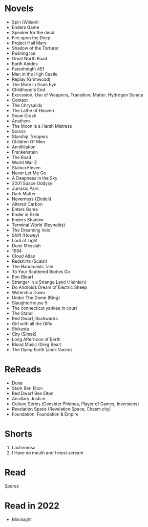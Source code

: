# Novels
- Spin (Wilson)
- Enders Game
- Speaker for the dead
- Fire upon the Deep
- Project Hail Mary
- Shadow of the Torturer
- Pushing Ice
- Great North Road
- Earth Abides
- Farenheight 451
- Man in the High Castle
- Replay (Grimwood)
- The Mote in Gods Eye
- Childhood's End
- Excession, Use of Weapons, Transition, Matter, Hydrogen Sonata
- Contact
- The Chrysalids
- The Lathe of Heaven
- Snow Crash
- Anathem
- The Moon is a Harsh Mistress
- Solaris
- Starship Troopers
- Children Of Men
- Annihilation
- Frankenstein
- The Road
- World War Z
- Station Eleven
- Never Let Me Go
- A Deepness in the Sky
- 2001 Space Oddysy
- Jurrasic Park
- Dark Matter
- Neverness (Zindell)
- Altered Carbon
- Enters Game
- Ender in Exile
- Enders Shadow
- Terminal World (Reynolds)
- The Dreaming Void 
- Shift (Howey)
- Lord of Light
- Dune Messiah
- 1984
- Cloud Atlas
- Redshirts (Scalzi)
- The Handmaids Tale
- To Your Scattered Bodies Go
- Eon (Bear)
- Stranger in a Strange Land (Heinlein)
- Do Androids Dream of Electric Sheep
- Watership Down
- Under The Dome (King)
- Slaughterhouse 5
- The connecticut yankee in court
- The Stand
- Red Dwarf, Backwards
- Girl with all the Gifts
- Shikasta
- City (Simak)
- Long Afternoon of Earth
- Blood Music (Greg Bear)
- The Dying Earth (Jack Vance)
 
# ReReads
- Dune
- Stark Ben Elton
- Red Dwarf Ben Elton
- Ancillary Justice
- Culture Series (Consider Phlebas, Player of Games, Inversions)
- Revelation Space (Revelation Space, Chasm city)
- Foundation, Foundation & Empire

# Shorts
1. Lachrimosa
2. I Have no mouth and I must scream

# Read
Spares

# Read in 2022
- Blindsight
